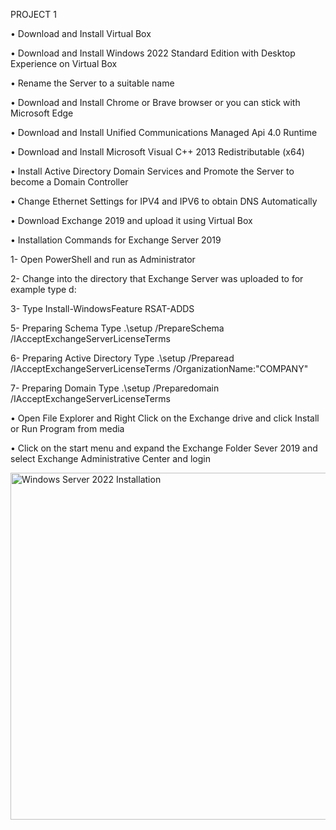 PROJECT 1

•	Download and Install Virtual Box

•	Download and Install Windows 2022 Standard Edition with Desktop Experience on Virtual Box

•	Rename the Server to a suitable name

•	Download and Install Chrome or Brave browser or you can stick with Microsoft Edge

•	Download and Install Unified Communications Managed Api 4.0 Runtime

•	Download and Install Microsoft Visual C++ 2013 Redistributable (x64)

•	Install Active Directory Domain Services and Promote the Server to become a Domain Controller

•	Change Ethernet Settings for IPV4 and IPV6 to obtain DNS Automatically

•	Download Exchange 2019 and upload it using Virtual Box



•	Installation Commands for Exchange Server 2019

   1-	Open PowerShell and run as Administrator
   
   2-	Change into the directory that Exchange Server was uploaded to for example type d: 
   
   3-	Type Install-WindowsFeature RSAT-ADDS
   
   5-	Preparing Schema Type .\setup /PrepareSchema /IAcceptExchangeServerLicenseTerms
   
   6-	Preparing Active Directory Type .\setup /Preparead /IAcceptExchangeServerLicenseTerms /OrganizationName:"COMPANY"
   
   7-	Preparing Domain Type .\setup /Preparedomain /IAcceptExchangeServerLicenseTerms



•	Open File Explorer and Right Click on the Exchange drive and click Install or Run Program from media

•	Click on the start menu and expand the Exchange Folder Sever 2019 and select Exchange Administrative Center and login


<img width="555" alt="Windows Server 2022 Installation" src="https://user-images.githubusercontent.com/103763124/185809379-a26cfde3-0f2a-4b1e-80a4-356b90f220b2.png">

